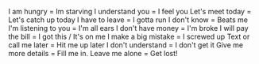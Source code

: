 I am hungry = Im starving
I understand you = I feel you
Let's meet today = Let's catch up today
I have to leave = I gotta run
I don't know = Beats me
I'm listening to you = I'm all ears
I don't have money = I'm broke
I will pay the bill = I got this / It's on me
I make a big mistake = I screwed up
Text or call me later = Hit me up later
I don't understand = I don't get it
Give me more details = Fill me in.
Leave me alone = Get lost!
